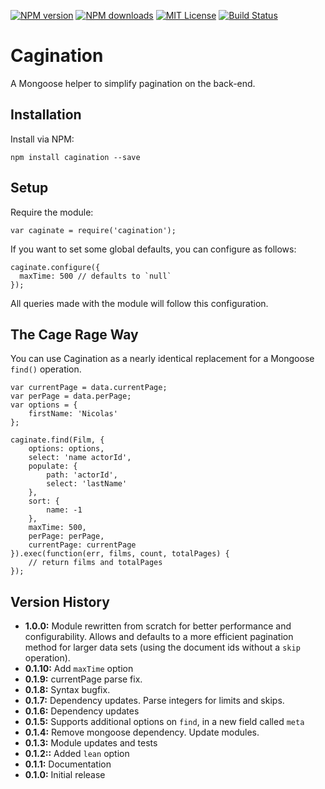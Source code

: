 [![NPM version][npm-version-image]][npm-url] [![NPM downloads][npm-downloads-image]][npm-url] [![MIT License][license-image]][license-url] [![Build Status][travis-image]][travis-url]

# Cagination

A Mongoose helper to simplify pagination on the back-end.

## Installation

Install via NPM:

```
npm install cagination --save
```

## Setup

Require the module:

```
var caginate = require('cagination');
```

If you want to set some global defaults, you can configure as follows:

```
caginate.configure({
  maxTime: 500 // defaults to `null`
});
```

All queries made with the module will follow this configuration.

## The Cage Rage Way

You can use Cagination as a nearly identical replacement for a Mongoose `find()` operation.

```
var currentPage = data.currentPage;
var perPage = data.perPage;
var options = {
    firstName: 'Nicolas'
};

caginate.find(Film, {
    options: options,
    select: 'name actorId',
    populate: {
        path: 'actorId',
        select: 'lastName'
    },
    sort: {
        name: -1
    },
    maxTime: 500,
    perPage: perPage,
    currentPage: currentPage
}).exec(function(err, films, count, totalPages) {
    // return films and totalPages
});
```

## Version History

- **1.0.0:** Module rewritten from scratch for better performance and configurability. Allows and defaults to a more efficient pagination method for larger data sets (using the document ids without a `skip` operation).
- **0.1.10:** Add `maxTime` option
- **0.1.9:** currentPage parse fix.
- **0.1.8:** Syntax bugfix.
- **0.1.7:** Dependency updates. Parse integers for limits and skips.
- **0.1.6:** Dependency updates
- **0.1.5:** Supports additional options on `find`, in a new field called `meta`
- **0.1.4:** Remove mongoose dependency. Update modules.
- **0.1.3:** Module updates and tests
- **0.1.2::** Added `lean` option
- **0.1.1:** Documentation
- **0.1.0:** Initial release

[license-image]: http://img.shields.io/badge/license-MIT-blue.svg?style=flat-square
[license-url]: https://github.com/hemphillcc/cagination/blob/master/LICENSE
[npm-downloads-image]: http://img.shields.io/npm/dm/cagination.svg?style=flat-square
[npm-url]: https://npmjs.org/package/cagination
[npm-version-image]: http://img.shields.io/npm/v/cagination.svg?style=flat-square
[travis-image]: http://img.shields.io/travis/hemphillcc/cagination.svg?style=flat-square
[travis-url]: http://travis-ci.org/hemphillcc/cagination
